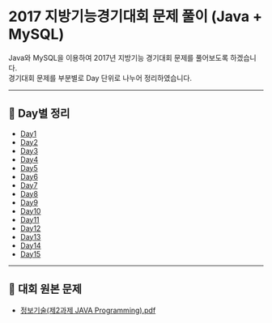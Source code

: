 # 2017 지방기능경기대회 문제 풀이 (Java + MySQL)

Java와 MySQL을 이용하여 2017년 지방기능 경기대회 문제를 풀어보도록 하겠습니다.  
경기대회 문제를 부분별로 Day 단위로 나누어 정리하였습니다.  

---

## 📂 Day별 정리
- [Day1](Day1/Day1.md)
- [Day2](Day2/Day2.md)
- [Day3](Day3/Day3.md)
- [Day4](Day4/Day4.md)
- [Day5](Day5/Day5.md)
- [Day6](Day6/Day6.md)
- [Day7](Day7/Day7.md)
- [Day8](Day8/Day8.md)
- [Day9](Day9/Day9.md)
- [Day10](Day10/Day10.md)
- [Day11](Day11/Day11.md)
- [Day12](Day12/Day12.md)
- [Day13](Day10/Day13.md)
- [Day14](Day11/Day14.md)
- [Day15](Day12/Day15.md)

---

## 📑 대회 원본 문제
- [정보기술(제2과제 JAVA Programming).pdf](정보기술(제2과제%20JAVA%20Programming).pdf)
